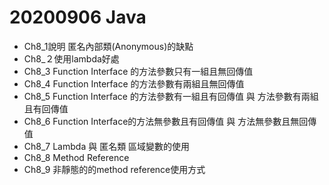 # 20200906 Java
- Ch8_1說明 匿名內部類(Anonymous)的缺點
- Ch8_２使用lambda好處
- Ch8_3 Function Interface 的方法參數只有一組且無回傳值
- Ch8_4 Function Interface 的方法參數有兩組且無回傳值
- Ch8_5 Function Interface 的方法參數有一組且有回傳值 與  方法參數有兩組且有回傳值
- Ch8_6 Function Interface的方法無參數且有回傳值 與 方法無參數且無回傳值
- Ch8_7 Lambda 與 匿名類 區域變數的使用
- Ch8_8 Method Reference
- Ch8_9 非靜態的的method reference使用方式
